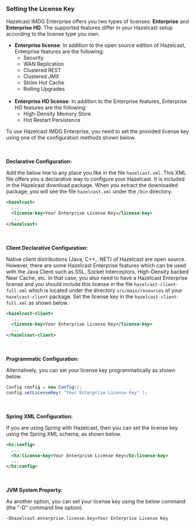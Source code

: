 


### Setting the License Key

Hazelcast IMDG Enterprise offers you two types of licenses: **Enterprise** and **Enterprise HD**. The supported features differ in your Hazelcast setup according to the license type you own.

* **Enterprise license**: In addition to the open source edition of Hazelcast, Enterprise features are the following:
	* Security
	* WAN Replication
	* Clustered REST
	* Clustered JMX 
	* Striim Hot Cache
	* Rolling Upgrades
<br></br>
* **Enterprise HD license**: In addition to the Enterprise features, Enterprise HD features are the following:
	* High-Density Memory Store
	* Hot Restart Persistence 


To use Hazelcast IMDG Enterprise, you need to set the provided license key using one of the configuration methods shown below. 

<br></br>
**Declarative Configuration:**

Add the below line to any place you like in the file `hazelcast.xml`. This XML file offers you a declarative way to configure your Hazelcast. It is included in the Hazelcast download package. When you extract the downloaded package, you will see the file `hazelcast.xml` under the `/bin` directory.

```xml
<hazelcast>
  ...
  <license-key>Your Enterprise License Key</license-key>
  ...
</hazelcast>
```

<br></br>
**Client Declarative Configuration:**

Native client distributions (Java, C++, .NET) of Hazelcast are open source. However, there are some Hazelcast Enterprise features which can be used with the Java Client such as SSL, Socket Interceptors, High-Density backed Near Cache, etc. In that case, you also need to have a Hazelcast Enterprise license and you should include this license in the file `hazelcast-client-full.xml` which is located under the directory `src/main/resources` of your `hazelcast-client` package. Set the license key in the `hazelcast-client-full.xml` as shown below.

```xml
<hazelcast-client>
  ...
  <license-key>Your Enterprise License Key</license-key>
  ...
</hazelcast-client>
```

<br></br>
**Programmatic Configuration:**

Alternatively, you can set your license key programmatically as shown below.

```java
Config config = new Config();
config.setLicenseKey( "Your Enterprise License Key" );
```


<br></br>
**Spring XML Configuration:**

If you are using Spring with Hazelcast, then you can set the license key using the Spring XML schema, as shown below.

```xml
<hz:config>
  ...
  <hz:license-key>Your Enterprise License Key</hz:license-key>
  ...
</hz:config>
```


<br></br>
**JVM System Property:**

As another option, you can set your license key using the below command (the "-D" command line option).

```plain
-Dhazelcast.enterprise.license.key=Your Enterprise License Key
```

<br> </br>


